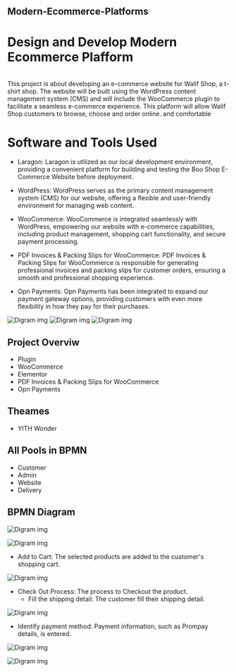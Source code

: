 ## Modern-Ecommerce-Platforms
# Design and Develop Modern Ecommerce Plafform
<br>
 This project is about developing an e-commerce website for Walif Shop, a t-shirt shop. The website will be built using the WordPress content management system (CMS) and will include the WooCommerce plugin to facilitate a seamless e-commerce experience. This platform will allow Walif Shop customers to browse, choose and order online. and comfortable



# Software and Tools Used
- Laragon: Laragon is utilized as our local development environment, providing a convenient platform for building and testing the Boo Shop E-Commerce Website before deployment.

- WordPress: WordPress serves as the primary content management system (CMS) for our website, offering a flexible and user-friendly environment for managing web content.

- WooCommerce: WooCommerce is integrated seamlessly with WordPress, empowering our website with e-commerce capabilities, including product management, shopping cart functionality, and secure payment processing.

- PDF Invoices & Packing Slips for WooCommerce: PDF Invoices & Packing Slips for WooCommerce is responsible for generating professional invoices and packing slips for customer orders, ensuring a smooth and professional shopping experience.

-  Opn Payments: Opn Payments has been integrated to expand our payment gateway options, providing customers with even more flexibility in how they pay for their purchases.
 
![Digram img](img/1.png)
![Digram img](img/2.png)
![Digram img](img/3.png)
## Project Overviw
- Plugin
- WooCommerce
- Elementor
- PDF Invoices & Packing Slips for WooCommerce
- Opn Payments

## Theames
- YITH Wonder

## All Pools in BPMN
- Customer
- Admin
- Website
- Delivery

## BPMN Diagram
![Digram img](img/377902141_690977509719209_3404472861495042614_n.png)




![Digram img](img/4.png)

  - Add to Cart: The selected products are added to the customer's shopping cart.

![Digram img](img/5.png)

- Check Out Process: The process to Checkout the product.
   - Fill the shipping detail: The customer fill their shipping detail.

![Digram img](img/6.png)

 - Identify payment method: Payment information, such as Prompay details, is entered.

![Digram img](img/8.png)



![Digram img](img/7.png)



